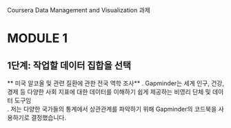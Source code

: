 Coursera Data Management and Visualization 과제
# MODULE 1
## 1단계: 작업할 데이터 집합을 선택 
** 미국 알코올 및 관련 질환에 관한 전국 역학 조사**
. Gapminder는 세계 인구, 건강, 경제 등 다양한 사회 지표에 대한 데이터를 이해하기 쉽게 제공하는 비영리 단체 및 데이터 도구임  
. 저는 다양한 국가들의 통계에서 상관관계를 파악하기 위해 Gapminder의 코드북을 사용하기로 결정했습니다. 
